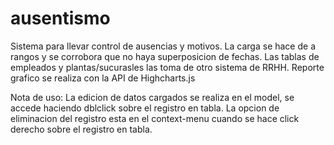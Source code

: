 # ausentismo
Sistema para llevar control de ausencias  y  motivos.
La carga se hace de a rangos y se corrobora que no haya superposicion de fechas.
Las tablas  de empleados y plantas/sucurasles las toma de otro sistema de RRHH.
Reporte grafico se realiza con la API de Highcharts.js

Nota de uso:
La edicion de datos cargados se realiza en el model, se accede haciendo  dblclick sobre el registro en tabla.
La opcion de eliminacion del registro esta en el context-menu cuando se hace click derecho sobre el registro en tabla.
